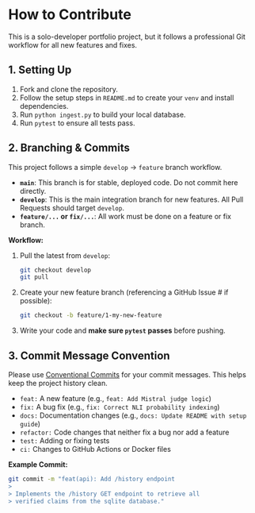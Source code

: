 # How to Contribute

This is a solo-developer portfolio project, but it follows a professional Git workflow for all new features and fixes.

## 1. Setting Up
1.  Fork and clone the repository.
2.  Follow the setup steps in `README.md` to create your `venv` and install dependencies.
3.  Run `python ingest.py` to build your local database.
4.  Run `pytest` to ensure all tests pass.

## 2. Branching & Commits
This project follows a simple `develop` -> `feature` branch workflow.

* **`main`**: This branch is for stable, deployed code. Do not commit here directly.
* **`develop`**: This is the main integration branch for new features. All Pull Requests should target `develop`.
* **`feature/...` or `fix/...`**: All work must be done on a feature or fix branch.

**Workflow:**
1.  Pull the latest from `develop`:
    ```bash
    git checkout develop
    git pull
    ```
2.  Create your new feature branch (referencing a GitHub Issue # if possible):
    ```bash
    git checkout -b feature/1-my-new-feature
    ```
3.  Write your code and **make sure `pytest` passes** before pushing.

## 3. Commit Message Convention
Please use [Conventional Commits](https://www.conventionalcommits.org/en/v1.0.0/) for your commit messages. This helps keep the project history clean.

* `feat:` A new feature (e.g., `feat: Add Mistral judge logic`)
* `fix:` A bug fix (e.g., `fix: Correct NLI probability indexing`)
* `docs:` Documentation changes (e.g., `docs: Update README with setup guide`)
* `refactor:` Code changes that neither fix a bug nor add a feature
* `test:` Adding or fixing tests
* `ci:` Changes to GitHub Actions or Docker files

**Example Commit:**
```bash
git commit -m "feat(api): Add /history endpoint
>
> Implements the /history GET endpoint to retrieve all
> verified claims from the sqlite database."
